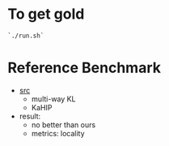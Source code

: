 # To get gold
    `./run.sh`
# Reference Benchmark
* [src](https://drive.google.com/drive/folders/1DaUaqxNOi5ZjXckY9QjMoarlwa1BdSmL?usp=sharing)
    * multi-way KL
    * KaHIP
* result:
   * no better than ours
   * metrics: locality
   
